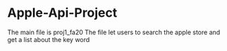 # Apple-Api-Project
The main file is proj1_fa20
The file let users to search the apple store and get a list about the key word
